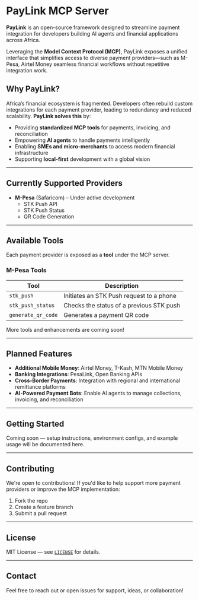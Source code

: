 # PayLink MCP Server

**PayLink** is an open-source framework designed to streamline payment integration for developers building AI agents and financial applications across Africa.

Leveraging the **Model Context Protocol (MCP)**, PayLink exposes a unified interface that simplifies access to diverse payment providers—such as M-Pesa, Airtel Money seamless financial workflows without repetitive integration work.

## Why PayLink?

Africa’s financial ecosystem is fragmented. Developers often rebuild custom integrations for each payment provider, leading to redundancy and reduced scalability. **PayLink solves this** by:

- Providing **standardized MCP tools** for payments, invoicing, and reconciliation
- Empowering **AI agents** to handle payments intelligently
- Enabling **SMEs and micro-merchants** to access modern financial infrastructure
- Supporting **local-first** development with a global vision

---

## Currently Supported Providers

- **M-Pesa** (Safaricom) – Under active development  
  - STK Push API  
  - STK Push Status  
  - QR Code Generation  

---

## Available Tools

Each payment provider is exposed as a **tool** under the MCP server.

###  M-Pesa Tools

| Tool              | Description                              |
|-------------------|------------------------------------------|
| `stk_push`        | Initiates an STK Push request to a phone |
| `stk_push_status` | Checks the status of a previous STK push |
| `generate_qr_code`| Generates a payment QR code              |

More tools and enhancements are coming soon!

---

## Planned Features

- **Additional Mobile Money**: Airtel Money, T-Kash, MTN Mobile Money  
- **Banking Integrations**: PesaLink, Open Banking APIs  
- **Cross-Border Payments**: Integration with regional and international remittance platforms  
- **AI-Powered Payment Bots**: Enable AI agents to manage collections, invoicing, and reconciliation  

---

## Getting Started

Coming soon — setup instructions, environment configs, and example usage will be documented here.

---

## Contributing

We're open to contributions! If you'd like to help support more payment providers or improve the MCP implementation:

1. Fork the repo
2. Create a feature branch
3. Submit a pull request

---

## License

MIT License — see [`LICENSE`](./LICENSE) for details.

---

## Contact

Feel free to reach out or open issues for support, ideas, or collaboration!

